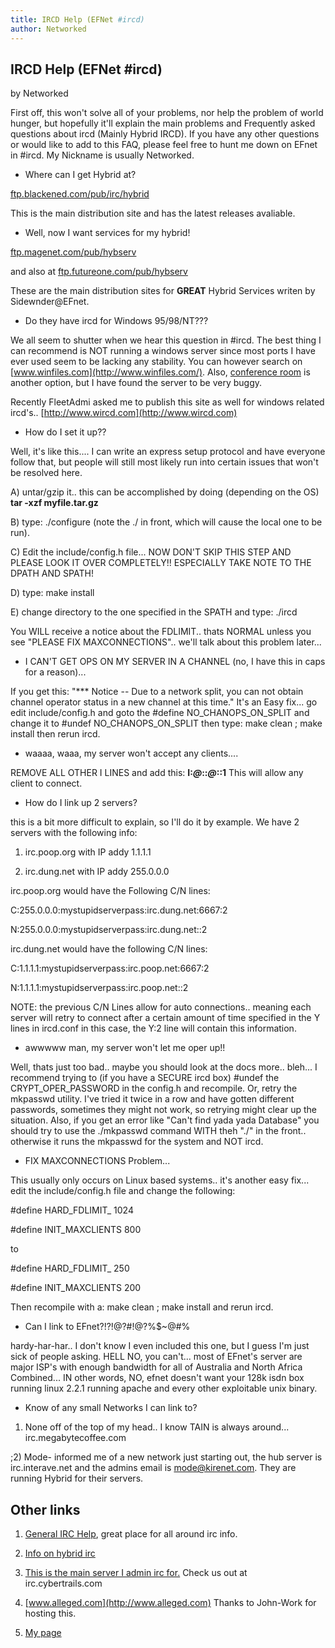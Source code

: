 ```yaml
---
title: IRCD Help (EFNet #ircd)
author: Networked
---
```


##  IRCD Help (EFNet #ircd)

by Networked

  

First off, this won't solve all of your problems, nor help the problem of
world hunger, but hopefully it'll explain the main problems and Frequently
asked questions about ircd (Mainly Hybrid IRCD). If you have any other
questions or would like to add to this FAQ, please feel free to hunt me down
on EFnet in #ircd. My Nickname is usually Networked.


  * Where can I get Hybrid at?
  
[ftp.blackened.com/pub/irc/hybrid](ftp://ftp.blackened.com/pub/irc/hybrid)

This is the main distribution site and has the latest releases avaliable.


  * Well, now I want services for my hybrid!
  
[ftp.magenet.com/pub/hybserv](ftp://ftp.magenet.com/pub/hybserv)

and also at
[ftp.futureone.com/pub/hybserv](ftp://ftp.futureone.com/pub/hybserv)

These are the main distribution sites for **GREAT** Hybrid Services writen by
Sidewnder@EFnet.


  * Do they have ircd for Windows 95/98/NT???
  
We all seem to shutter when we hear this question in #ircd. The best thing I
can recommend is NOT running a windows server since most ports I have ever
used seem to be lacking any stability. You can however search on
[www.winfiles.com](http://www.winfiles.com/). Also, [conference
room](http://www.webmaster.com) is another option, but I have found the server
to be very buggy.

Recently FleetAdmi asked me to publish this site as well for windows related
ircd's.. [http://www.wircd.com](http://www.wircd.com)

  * How do I set it up??
  
Well, it's like this.... I can write an express setup protocol and have
everyone follow that, but people will still most likely run into certain
issues that won't be resolved here.

A) untar/gzip it.. this can be accomplished by doing (depending on the OS)
**tar -xzf myfile.tar.gz**

B) type: ./configure (note the ./ in front, which will cause the local one to
be run).

C) Edit the include/config.h file... NOW DON'T SKIP THIS STEP AND PLEASE LOOK
IT OVER COMPLETELY!! ESPECIALLY TAKE NOTE TO THE DPATH AND SPATH!

D) type: make install

E) change directory to the one specified in the SPATH and type: ./ircd

You WILL receive a notice about the FDLIMIT.. thats NORMAL unless you see
"PLEASE FIX MAXCONNECTIONS".. we'll talk about this problem later...


  * I CAN'T GET OPS ON MY SERVER IN A CHANNEL (no, I have this in caps for a reason)...
  
If you get this: "*** Notice -- Due to a network split, you can not obtain
channel operator status in a new channel at this time." It's an Easy fix... go
edit include/config.h and goto the #define NO_CHANOPS_ON_SPLIT and change it
to #undef NO_CHANOPS_ON_SPLIT then type: make clean ; make install then rerun
ircd.


  * waaaa, waaa, my server won't accept any clients....
  
REMOVE ALL OTHER I LINES and add this: **I:*@*::*@*::1** This will allow any
client to connect.


  * How do I link up 2 servers?
  
this is a bit more difficult to explain, so I'll do it by example. We have 2
servers with the following info:

1) irc.poop.org with IP addy 1.1.1.1

2) irc.dung.net with IP addy 255.0.0.0

irc.poop.org would have the Following C/N lines:

C:255.0.0.0:mystupidserverpass:irc.dung.net:6667:2

N:255.0.0.0:mystupidserverpass:irc.dung.net::2

irc.dung.net would have the following C/N lines:

C:1.1.1.1:mystupidserverpass:irc.poop.net:6667:2

N:1.1.1.1:mystupidserverpass:irc.poop.net::2

NOTE: the previous C/N Lines allow for auto connections..
meaning each server will retry to connect after a certain amount of time
specified in the Y lines in ircd.conf in this case, the Y:2 line will contain
this information.


  * awwwww man, my server won't let me oper up!!
  
Well, thats just too bad.. maybe you should look at the docs more.. bleh... I
recommend trying to (if you have a SECURE ircd box) #undef the
CRYPT_OPER_PASSWORD in the config.h and recompile. Or, retry the mkpasswd
utility. I've tried it twice in a row and have gotten different passwords,
sometimes they might not work, so retrying might clear up the situation. Also,
if you get an error like "Can't find yada yada Database" you should try to use
the ./mkpasswd command WITH theh "./" in the front.. otherwise it runs the
mkpasswd for the system and NOT ircd.

  * FIX MAXCONNECTIONS Problem...
  
This usually only occurs on Linux based systems.. it's another easy fix...
edit the include/config.h file and change the following:

#define HARD_FDLIMIT_ 1024

#define INIT_MAXCLIENTS 800

to

#define HARD_FDLIMIT_ 250

#define INIT_MAXCLIENTS 200

Then recompile with a: make clean ; make install and rerun ircd.

  * Can I link to EFnet?!?!@?#!@?%$~@#%
  
hardy-har-har.. I don't know I even included this one, but I guess I'm just
sick of people asking. HELL NO, you can't... most of EFnet's server are major
ISP's with enough bandwidth for all of Australia and North Africa Combined...
IN other words, NO, efnet doesn't want your 128k isdn box running linux 2.2.1
running apache and every other exploitable unix binary.

  * Know of any small Networks I can link to?
  
1) None off of the top of my head.. I know TAIN is always around...
irc.megabytecoffee.com

;2) Mode- informed me of a new network just starting out,
the hub server is irc.interave.net and the admins email is
[mode@kirenet.com](mailto:mode@kirenet.com). They are running Hybrid for their
servers.

##  Other links

1) [General IRC Help](http://www.irchelp.org), great place for all around irc
info.

2) [Info on hybrid irc](http://info.hybrid.net)

3) [This is the main server I admin irc for.](http://www.cybertrails.com)
Check us out at irc.cybertrails.com

4) [www.alleged.com](http://www.alleged.com) Thanks to John-Work for hosting
this.

5) [My page](http://users.nni.com/techno)

